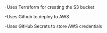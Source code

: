 -Uses Terraform for creating the S3 bucket

-Uses Github to deploy to AWS

-Uses GitHub Secrets to store AWS credentials
